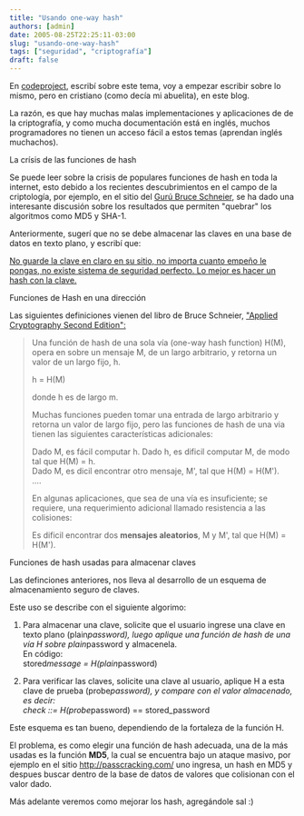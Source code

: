 ```yaml
---
title: "Usando one-way hash"
authors: [admin]
date: 2005-08-25T22:25:11-03:00
slug: "usando-one-way-hash"
tags: ["seguridad", "criptografía"]
draft: false
---
```


En [codeproject](http://www.codeproject.com/useritems/GoodbyeMD5.asp),
escribí sobre este tema, voy a empezar escribir sobre lo mismo, pero en
cristiano (como decía mi abuelita), en este blog.

La razón, es que hay muchas malas implementaciones y aplicaciones de de
la criptografía, y como mucha documentación está en inglés, muchos
programadores no tienen un acceso fácil a estos temas (aprendan inglés
muchachos).

La crísis de las funciones de hash

Se puede leer sobre la crisis de populares funciones de hash en toda la
internet, esto debido a los recientes descubrimientos en el campo de la
criptología, por ejemplo, en el sitio del 
[Gurú Bruce Schneier](http://www.schneier.com/blog/archives/2005/08/new_cryptanalyt.html),
se ha dado una interesante discusión sobre los resultados que permiten
"quebrar" los algoritmos como MD5 y SHA-1.

Anteriormente, sugerí que no se debe almacenar las claves en una base de
datos en texto plano, y escribí que:

[No guarde la clave en claro en su sitio, no importa cuanto empeño le
pongas, no existe sistema de seguridad perfecto. Lo mejor es hacer un
hash con la
clave.](/blog/2005/08/no_comprometas.html)

Funciones de Hash en una dirección

Las siguientes definiciones vienen del libro de Bruce Schneier,
["Applied Cryptography Second Edition":](http://64.233.163.132/search?q=cache:PAxf6qcSFiUJ:www.lnds.net/2005/08/+Archivos+Agosto+2005+site:www.lnds.net&cd=1&hl=en&ct=clnk#libro)

> Una función de hash de una sola vía (one-way hash function) H(M),
> opera en sobre un mensaje M, de un largo arbitrario, y retorna un
> valor de un largo fijo, h.
>
> h = H(M)
>
> donde h es de largo m.
>
> Muchas funciones pueden tomar una entrada de largo arbitrario y
> retorna un valor de largo fijo, pero las funciones de hash de una via
> tienen las siguientes características adicionales:
>
> Dado M, es fácil computar h. Dado h, es dificil computar M, de modo
> tal que H(M) = h.\
> Dado M, es dicil encontrar otro mensaje, M\', tal que H(M) = H(M\').\
> \....
>
> En algunas aplicaciones, que sea de una vía es insuficiente; se
> requiere, una requerimiento adicional llamado resistencia a las
> colisiones:
>
> Es dificil encontrar dos **mensajes aleatorios**, M y M\', tal que
> H(M) = H(M\').

Funciones de hash usadas para almacenar claves

Las definciones anteriores, nos lleva al desarrollo de un esquema de
almacenamiento seguro de claves.

Este uso se describe con el siguiente algorimo:

1.  Para almacenar una clave, solicite que el usuario ingrese una clave
    en texto plano (plain*password), luego aplique una función de hash
    de una vía H sobre plain*password y almacenela.\
    En código:\
    stored*message = H(plain*password)

2.  Para verificar las claves, solicite una clave al usuario, aplique H
    a esta clave de prueba (probe*password), y compare con el valor
    almacenado, es decir:\
    check ::= H(probe*password) == stored\_password

Este esquema es tan bueno, dependiendo de la fortaleza de la función H.

El problema, es como elegir una función de hash adecuada, una de la más
usadas es la función **MD5**, la cual se encuentra bajo un ataque
masivo, por ejemplo en el sitio <http://passcracking.com/> uno ingresa,
un hash en MD5 y despues buscar dentro de la base de datos de valores
que colisionan con el valor dado.

Más adelante veremos como mejorar los hash, agregándole sal :)
